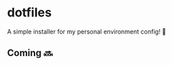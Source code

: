 # dotfiles
A simple installer for my personal environment config! :slightly_smiling_face:

## Coming :soon:
